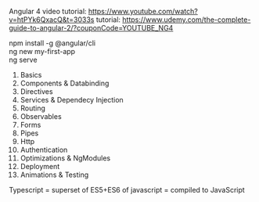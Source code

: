 Angular 4 
video tutorial: https://www.youtube.com/watch?v=htPYk6QxacQ&t=3033s
tutorial: https://www.udemy.com/the-complete-guide-to-angular-2/?couponCode=YOUTUBE_NG4

npm install -g @angular/cli <br/>
ng new my-first-app <br/>
ng serve <br/>

1. Basics
2. Components & Databinding
3. Directives
4. Services & Dependecy Injection
5. Routing
6. Observables
7. Forms
8. Pipes
9. Http
10. Authentication
11. Optimizations & NgModules
12. Deployment
13. Animations & Testing

Typescript = superset of ES5+ES6 of javascript = compiled to JavaScript

